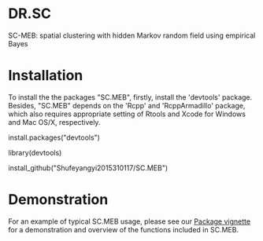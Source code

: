 # DR.SC
SC-MEB: spatial clustering with hidden Markov random field using empirical Bayes

# Installation

To install the the packages "SC.MEB", firstly, install the 'devtools' package. Besides, "SC.MEB" depends on the 'Rcpp' and 'RcppArmadillo' package, which also requires appropriate setting of Rtools and Xcode for Windows and Mac OS/X, respectively.

install.packages("devtools")

library(devtools)

install_github("Shufeyangyi2015310117/SC.MEB")


# Demonstration

For an example of typical SC.MEB usage, please see our [Package vignette](https://shufeyangyi2015310117.github.io/SC.MEB/index.html) for a demonstration and overview of the functions included in SC.MEB.
